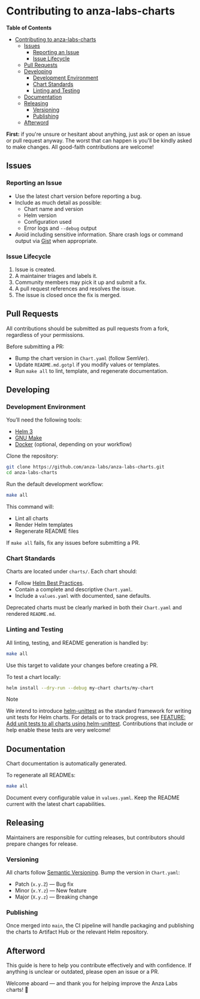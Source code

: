 # Contributing to anza-labs-charts

**Table of Contents**

- [Contributing to anza-labs-charts](#contributing-to-anza-labs-charts)
  - [Issues](#issues)
    - [Reporting an Issue](#reporting-an-issue)
    - [Issue Lifecycle](#issue-lifecycle)
  - [Pull Requests](#pull-requests)
  - [Developing](#developing)
    - [Development Environment](#development-environment)
    - [Chart Standards](#chart-standards)
    - [Linting and Testing](#linting-and-testing)
  - [Documentation](#documentation)
  - [Releasing](#releasing)
    - [Versioning](#versioning)
    - [Publishing](#publishing)
  - [Afterword](#afterword)

**First:** if you're unsure or hesitant about anything, just ask or open an issue or pull request anyway. The worst that can happen is you'll be kindly asked to make changes. All good-faith contributions are welcome!

## Issues

### Reporting an Issue

* Use the latest chart version before reporting a bug.
* Include as much detail as possible:
  * Chart name and version
  * Helm version
  * Configuration used
  * Error logs and `--debug` output
* Avoid including sensitive information. Share crash logs or command output via [Gist](https://gist.github.com) when appropriate.

### Issue Lifecycle

1. Issue is created.
2. A maintainer triages and labels it.
3. Community members may pick it up and submit a fix.
4. A pull request references and resolves the issue.
5. The issue is closed once the fix is merged.

## Pull Requests

All contributions should be submitted as pull requests from a fork, regardless of your permissions.

Before submitting a PR:

* Bump the chart version in `Chart.yaml` (follow SemVer).
* Update `README.md.gotpl` if you modify values or templates.
* Run `make all` to lint, template, and regenerate documentation.

## Developing

### Development Environment

You’ll need the following tools:

* [Helm 3](https://helm.sh/)
* [GNU Make](https://www.gnu.org/software/make/)
* [Docker](https://www.docker.com/) (optional, depending on your workflow)

Clone the repository:

```sh
git clone https://github.com/anza-labs/anza-labs-charts.git
cd anza-labs-charts
```

Run the default development workflow:

```sh
make all
```

This command will:

* Lint all charts
* Render Helm templates
* Regenerate README files

If `make all` fails, fix any issues before submitting a PR.

### Chart Standards

Charts are located under `charts/`. Each chart should:

* Follow [Helm Best Practices](https://helm.sh/docs/chart_best_practices/).
* Contain a complete and descriptive `Chart.yaml`.
* Include a `values.yaml` with documented, sane defaults.

Deprecated charts must be clearly marked in both their `Chart.yaml` and rendered `README.md`.

### Linting and Testing

All linting, testing, and README generation is handled by:

```sh
make all
```

Use this target to validate your changes before creating a PR.

To test a chart locally:

```sh
helm install --dry-run --debug my-chart charts/my-chart
```

> [!NOTE]
> We intend to introduce [helm-unittest](https://github.com/helm-unittest/helm-unittest) as the standard framework for writing unit tests for Helm charts.
> For details or to track progress, see [FEATURE: Add unit tests to all charts using helm-unittest](https://github.com/anza-labs/charts/issues/37).
> Contributions that include or help enable these tests are very welcome!

## Documentation

Chart documentation is automatically generated.

To regenerate all READMEs:

```sh
make all
```

Document every configurable value in `values.yaml`. Keep the README current with the latest chart capabilities.

## Releasing

Maintainers are responsible for cutting releases, but contributors should prepare changes for release.

### Versioning

All charts follow [Semantic Versioning](https://semver.org/). Bump the version in `Chart.yaml`:

* Patch (`x.y.Z`) — Bug fix
* Minor (`x.Y.z`) — New feature
* Major (`X.y.z`) — Breaking change

### Publishing

Once merged into `main`, the CI pipeline will handle packaging and publishing the charts to Artifact Hub or the relevant Helm repository.

## Afterword

This guide is here to help you contribute effectively and with confidence. If anything is unclear or outdated, please open an issue or a PR.

Welcome aboard — and thank you for helping improve the Anza Labs charts! 🚀
